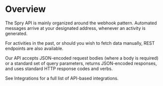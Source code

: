 # Overview

The Spry API is mainly organized around the webhook pattern. Automated messages arrive at your designated address, whenever an activity is generated.

For activities in the past, or should you wish to fetch data manually, REST endpoints are also available.

Our API accepts JSON-encoded request bodies (where a body is required) or a standard set of query parameters, returns JSON-encoded responses, and uses standard HTTP response codes and verbs.

See Integrations for a full list of API-based integrations.